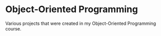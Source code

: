 # Object-Oriented Programming

Various projects that were created in my Object-Oriented Programming course. 
